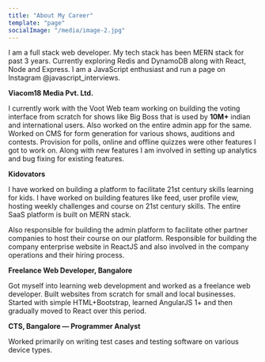 ```yaml
---
title: "About My Career"
template: "page"
socialImage: "/media/image-2.jpg"
---
```


I am a full stack web developer. My tech stack has been MERN stack for past 3 years. Currently exploring  Redis and DynamoDB along with React, Node and Express. I am a JavaScript enthusiast and run a page on Instagram @javascript_interviews.

**Viacom18 Media Pvt. Ltd.**

I currently work with the Voot Web team working on building the voting interface from scratch for shows like Big Boss that is used by **10M+** indian and international users. Also worked on the entire admin app for the same. Worked on CMS for form generation for various shows, auditions and contests. Provision for  polls, online and offline quizzes were other features I got to work on. Along with new features I am involved in setting up analytics and bug fixing for existing features. 


**Kidovators**

I have worked on building a platform to facilitate 21st century skills learning for kids. I have worked on building features like feed, user profile view, hosting weekly challenges and course on 21st century skills. The entire SaaS platform is built on MERN stack.

Also responsible for building the admin platform to facilitate other partner companies to host their course on our platform. Responsible for building the company enterprise website in ReactJS and also involved in the company operations and their hiring process.

**Freelance Web Developer, Bangalore**

Got myself into learning web development and worked as a freelance web developer. Built websites from scratch for small and local businesses. Started with simple HTML+Bootstrap, learned AngularJS 1+ and then gradually moved to React over this period.

**CTS, Bangalore — Programmer Analyst**

Worked primarily on writing test cases and testing software on various device types.

